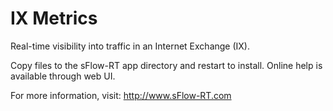 # IX Metrics

Real-time visibility into traffic in an Internet Exchange (IX).

Copy files to the sFlow-RT app directory and restart to install. Online help
is available through web UI.

For more information, visit:
http://www.sFlow-RT.com
